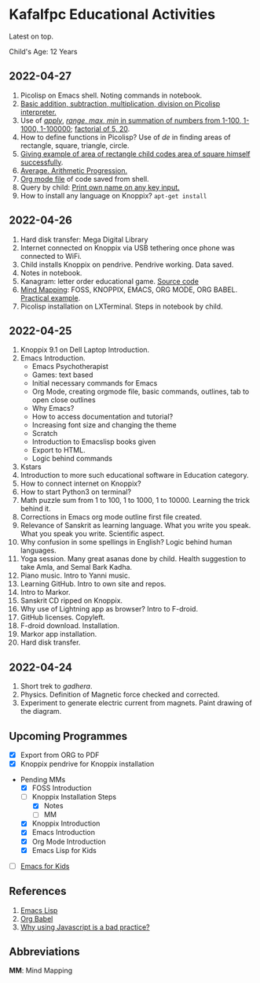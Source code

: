 # Kafalfpc Educational Activities

Latest on top. 

Child's Age: 12 Years

## 2022-04-27
1. Picolisp on Emacs shell. Noting commands in notebook. 
2. [Basic addition, subtraction, multiplication, division on Picolisp interpreter.](2022-04-27_10-43-30.png) 
3. Use of [_apply_](2022-04-27_10-44-00.png), [_range_, _max_, _min_ in summation of numbers from 1-100, 1-1000, 1-100000](2022-04-27_10-44-24.png); [factorial of 5, 20](2022-04-27_10-54-41.png). 
4. How to define functions in Picolisp? Use of _de_ in finding areas of rectangle, square, triangle, circle. 
5. [Giving example of area of rectangle child codes area of square himself successfully](2022-04-27_10-54-41.png). 
6. [Average. Arithmetic Progression.](avg-ap-2022-04-27.pdf)
7. [Org mode file](code.org) of code saved from shell. 
8. Query by child: [Print own name on any key input.](2022-04-27_14-34-35.png)
9. How to install any language on Knoppix? `apt-get install`

## 2022-04-26
1. Hard disk transfer: Mega Digital Library
2. Internet connected on Knoppix via USB tethering once phone was connected to WiFi.
3. Child installs Knoppix on pendrive. Pendrive working. Data saved. 
4. Notes in notebook. 
5. Kanagram: letter order educational game. [Source code](https://github.com/KDE/kanagram)
6. [Mind Mapping](fossknoppixemacslispintro.pdf): FOSS, KNOPPIX, EMACS, ORG MODE, ORG BABEL. [Practical example](screenshot_2022-04-26.png). 
7. Picolisp installation on LXTerminal. Steps in notebook by child. 

## 2022-04-25
1. Knoppix 9.1 on Dell Laptop Introduction.
2. Emacs Introduction. 
    - Emacs Psychotherapist
    - Games: text based
    - Initial necessary commands for Emacs
    - Org Mode, creating orgmode file, basic commands, outlines, tab to open close outlines
    -  Why Emacs? 
    - How to access documentation and tutorial? 
    - Increasing font size and changing the theme
    - Scratch
    - Introduction to Emacslisp books given
    - Export to HTML. 
    - Logic behind commands
3. Kstars
4. Introduction to more such educational software in Education category. 
5. How to connect internet on Knoppix? 
6. How to start Python3 on terminal? 
7. Math puzzle sum from 1 to 100, 1 to 1000, 1 to 10000. Learning the trick behind it. 
8. Corrections in Emacs org mode outline first file created. 
9. Relevance of Sanskrit as learning language. What you write you speak. What you speak you write. Scientific aspect. 
10. Why confusion in some spellings in English? Logic behind human languages. 
11. Yoga session. Many great asanas done by child. Health suggestion to take Amla, and Semal Bark Kadha. 
12. Piano music. Intro to Yanni music. 
13. Learning GitHub. Intro to own site and repos.
14. Intro to Markor.
15. Sanskrit CD ripped on Knoppix.
16. Why use of Lightning app as browser? Intro to F-droid. 
17. GitHub licenses. Copyleft. 
18. F-droid download. Installation.
19. Markor app installation. 
20. Hard disk transfer.

## 2022-04-24
1. Short trek to _gadhera_. 
2. Physics. Definition of Magnetic force checked and corrected. 
3. Experiment to generate electric current from magnets. Paint drawing of the diagram. 

## Upcoming Programmes
- [x] Export from ORG to PDF
- [x] Knoppix pendrive for Knoppix installation
- Pending MMs 
    - [x] FOSS Introduction
    - [ ] Knoppix Installation Steps
        - [x] Notes
        - [ ] MM
    - [x] Knoppix Introduction
    - [x] Emacs Introduction
    - [x] Org Mode Introduction
    - [x] Emacs Lisp for Kids 
- [ ] [Emacs for Kids](https://academickids.com/encyclopedia/index.php/EMACS)

## References
1. [Emacs Lisp](https://www.gnu.org/software/emacs/manual/pdf/eintr.pdf) 
2. [Org Babel](https://www.jstatsoft.org/article/download/v046i03/557)
3. [Why using Javascript is a bad practice?](https://www.google.com/url?sa=t&source=web&rct=j&url=https://www.gnu.org/philosophy/javascript-trap.en.html&ved=2ahUKEwi9pvW887P3AhVGwjgGHRx7B-MQFnoECA4QAQ&usg=AOvVaw1-YTtObDg9VFjQs6kAmqUm) 

## Abbreviations
**MM**: Mind Mapping

